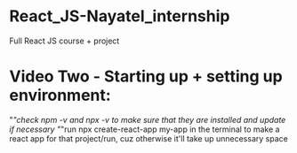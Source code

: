 # React_JS-Nayatel_internship
Full React JS course + project


# Video Two - Starting up + setting up environment:
"*"check npm -v and npx -v to make sure that they are installed and update if necessary
"*"run npx create-react-app my-app in the terminal to make a react app for that project/run, cuz otherwise it'll take up unnecessary space
